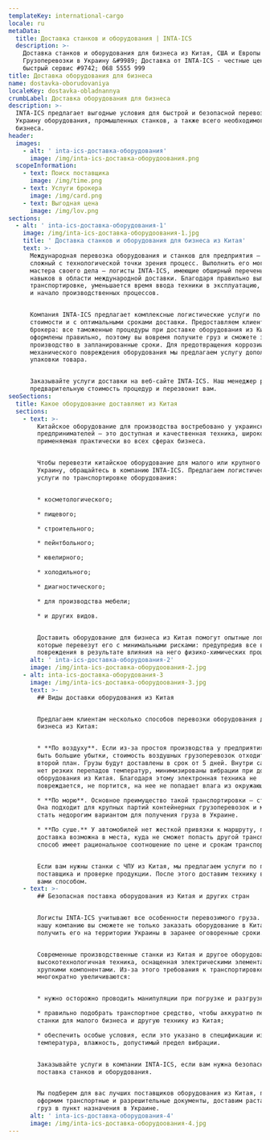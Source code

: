 ```yaml
---
templateKey: international-cargo
locale: ru
metaData:
  title: Доставка станков и оборудования | INTA-ICS
  description: >-
    Доставка станков и оборудования для бизнеса из Китая, США и Европы &#9989; 
    Грузоперевозки в Украину &#9989; Доставка от INTA-ICS - честные цены,
    быстрый сервис #9742; 068 5555 999
title: Доставка оборудования для бизнеса
name: dostavka-oborudovaniya
localeKey: dostavka-obladnannya
crumbLabel: Доставка оборудования для бизнеса
description: >-
  INTA-ICS предлагает выгодные условия для быстрой и безопасной перевозки в
  Украину оборудования, промышленных станков, а также всего необходимого для
  бизнеса.
header:
  images:
    - alt: ' inta-ics-доставка-оборудования'
      image: /img/inta-ics-доставка-оборудоования.png
  scopeInformation:
    - text: Поиск поставщика
      image: /img/time.png
    - text: Услуги брокера
      image: /img/card.png
    - text: Выгодная цена
      image: /img/lov.png
sections:
  - alt: ' inta-ics-доставка-оборудования-1'
    image: /img/inta-ics-доставка-оборудоования-1.jpg
    title: ' Доставка станков и оборудования для бизнеса из Китая'
    text: >-
      Международная перевозка оборудования и станков для предприятия — это
      сложный с технологической точки зрения процесс. Выполнить его могут только
      мастера своего дела — логисты INTA-ICS, имеющие обширный перечень знаний и
      навыков в области международной доставки. Благодаря правильно выполненной
      транспортировке, уменьшается время ввода техники в эксплуатацию, а значит
      и начало производственных процессов.


      Компания INTA-ICS предлагает комплексные логистические услуги по доступной
      стоимости и с оптимальными сроками доставки. Предоставляем клиентам услуги
      брокера: все таможенные процедуры при доставке оборудования из Китая будут
      оформлены правильно, поэтому вы вовремя получите груз и сможете запускать
      производство в запланированные сроки. Для предотвращения коррозии и
      механического повреждения оборудования мы предлагаем услугу дополнительной
      упаковки товара.


      Заказывайте услуги доставки на веб-сайте INTA-ICS. Наш менеджер рассчитает
      предварительную стоимость процедур и перезвонит вам.
seoSections:
  title: Какое оборудование доставляют из Китая
  sections:
    - text: >-
        Китайское оборудование для производства востребовано у украинских
        предпринимателей — это доступная и качественная техника, широко
        применяемая практически во всех сферах бизнеса.


        Чтобы перевезти китайское оборудование для малого или крупного бизнеса в
        Украину, обращайтесь в компанию INTA-ICS. Предлагаем логистические
        услуги по транспортировке оборудования:


        * косметологического;

        * пищевого;

        * строительного;

        * пейнтбольного;

        * ювелирного;

        * холодильного;

        * диагностического;

        * для производства мебели;

        * и других видов.


        Доставить оборудование для бизнеса из Китая помогут опытные логисты,
        которые перевезут его с минимальными рисками: предупредив все возможные
        повреждения в результате влияния на него физико-химических процессов.
      alt: ' inta-ics-доставка-оборудования-2'
      image: /img/inta-ics-доставка-оборудоования-2.jpg
    - alt: inta-ics-доставка-оборудования-3
      image: /img/inta-ics-доставка-оборудоования-3.jpg
      text: >-
        ## Виды доставки оборудования из Китая


        Предлагаем клиентам несколько способов перевозки оборудования для
        бизнеса из Китая:


        * **По воздуху**. Если из-за простоя производства у предприятия могут
        быть большие убытки, стоимость воздушных грузоперевозок отходит на
        второй план. Грузы будут доставлены в срок от 5 дней. Внутри самолета
        нет резких перепадов температур, минимизированы вибрации при доставке
        оборудования из Китая. Благодаря этому электронная техника не
        повреждается, не портится, на нее не попадает влага из окружающей среды.

        * **По морю**. Основное преимущество такой транспортировки — стоимость.
        Она подходит для крупных партий контейнерных грузоперевозок и может
        стать недорогим вариантом для получения груза в Украине.

        * **По суше.** У автомобилей нет жесткой привязки к маршруту, поэтому
        доставка возможна в места, куда не сможет попасть другой транспорт. Этот
        способ имеет рациональное соотношение по цене и срокам транспортировки.


        Если вам нужны станки с ЧПУ из Китая, мы предлагаем услуги по поиску
        поставщика и проверке продукции. После этого доставим технику выбранным
        вами способом.
    - text: >-
        ## Безопасная поставка оборудования из Китая и других стран


        Логисты INTA-ICS учитывают все особенности перевозимого груза. Через
        нашу компанию вы сможете не только заказать оборудование в Китае, но и
        получить его на территории Украины в заранее оговоренные сроки.


        Современные производственные станки из Китая и другое оборудование — это
        высокотехнологичная техника, оснащенная электрическими элементами и
        хрупкими компонентами. Из-за этого требования к транспортировке
        многократно увеличиваются:


        * нужно осторожно проводить манипуляции при погрузке и разгрузке груза;

        * правильно подобрать транспортное средство, чтобы аккуратно перевезти
        станки для малого бизнеса и другую технику из Китая;

        * обеспечить особые условия, если это указано в спецификации изделия —
        температура, влажность, допустимый предел вибрации.


        Заказывайте услуги в компании INTA-ICS, если вам нужна безопасная
        поставка станков и оборудования.


        Мы подберем для вас лучших поставщиков оборудования из Китая, правильно
        оформим транспортные и разрешительные документы, доставим растаможенный
        груз в пункт назначения в Украине.
      alt: ' inta-ics-доставка-оборудования-4'
      image: /img/inta-ics-доставка-оборудоования-4.jpg
---
```

